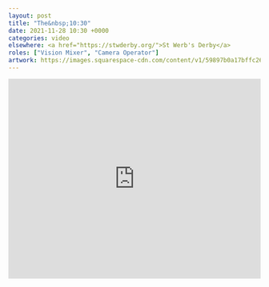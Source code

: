 ```yaml
---
layout: post
title: "The&nbsp;10:30"
date: 2021-11-28 10:30 +0000
categories: video
elsewhere: <a href="https://stwderby.org/">St Werb's Derby</a>
roles: ["Vision Mixer", "Camera Operator"]
artwork: https://images.squarespace-cdn.com/content/v1/59897b0a17bffc269e4fec9b/1575027689741-23EFSM1EWOSUABC1BZVK/St+Werburgh%27s+Logo+-+White-Trans.png?format=1500w
---
```


<iframe width="100%" height="400em" src="https://www.youtube.com/embed/oo2Sv-mwqmM" frameborder="0" allow="accelerometer; autoplay; clipboard-write; encrypted-media; gyroscope; picture-in-picture" allowfullscreen></iframe>
